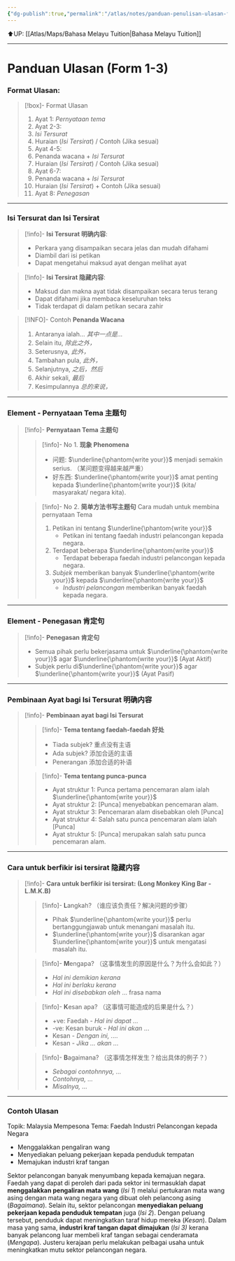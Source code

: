 ```yaml
---
{"dg-publish":true,"permalink":"/atlas/notes/panduan-penulisan-ulasan-form-1-3/"}
---
```


⬆️UP: [[Atlas/Maps/Bahasa Melayu Tuition\|Bahasa Melayu Tuition]]

---

# Panduan Ulasan (Form 1-3)
### Format Ulasan:
> [!box]- Format Ulasan
> 1. Ayat 1: *Pernyataan tema*  
> 2. Ayat 2-3: 
>	1. *Isi Tersurat* 
>	2. Huraian (*Isi Tersirat*) / Contoh (Jika sesuai)  
>3. Ayat 4-5: 
>	1. Penanda wacana + *Isi Tersurat*
>	2. Huraian (*Isi Tersirat*) / Contoh  (Jika sesuai)  
>4. Ayat 6-7: 
>	1. Penanda wacana + *Isi Tersurat*
>	2. Huraian (*Isi Tersirat*) + Contoh (Jika sesuai)  
> 5. Ayat 8: *Penegasan*

---
### Isi Tersurat dan Isi Tersirat
> [!info]- **Isi Tersurat 明确内容**: 
> - Perkara yang disampaikan secara jelas dan mudah difahami
> - Diambil dari isi petikan
> - Dapat mengetahui maksud ayat dengan melihat ayat

> [!info]- **Isi Tersirat 隐藏内容**: 
> - Maksud dan makna ayat tidak disampaikan secara terus terang
> - Dapat difahami jika membaca keseluruhan teks
> - Tidak terdapat di dalam petikan secara zahir

>[!INFO]- Contoh **Penanda Wacana**
> 1. Antaranya ialah... *其中一点是...*
> 2. Selain itu,  *除此之外，*
> 3. Seterusnya,  *此外，*
> 4. Tambahan pula,  *此外，*
> 5. Selanjutnya,   *之后，然后*
> 6. Akhir sekali,   *最后*
> 7. Kesimpulannya *总的来说，*

---
### Element - Pernyataan Tema 主题句
> [!info]- **Pernyataan Tema 主题句**
> > [!info]- No 1. **现象 Phenomena**
> > - 问题:  $\underline{\phantom{write your}}$ menjadi semakin serius. （某问题变得越来越严重）
> > - 好东西: $\underline{\phantom{write your}}$ amat penting kepada $\underline{\phantom{write your}}$ (kita/ masyarakat/ negara kita). 
>
> > [!info]- No 2. **简单方法书写主题句** Cara mudah untuk membina pernyataan Tema
> > 1. Petikan ini tentang $\underline{\phantom{write your}}$ 
> > 	- Petikan ini tentang faedah industri pelancongan kepada negara.
> > 2. Terdapat beberapa $\underline{\phantom{write your}}$ 
> > 	- Terdapat beberapa faedah industri pelancongan kepada negara.
> > 3. *Subjek* memberikan banyak $\underline{\phantom{write your}}$  kepada $\underline{\phantom{write your}}$ 
> > 	- *Industri pelancongan* memberikan banyak faedah kepada negara. 

---
### Element - Penegasan 肯定句
> [!info]- **Penegasan 肯定句**
> - Semua pihak perlu bekerjasama untuk $\underline{\phantom{write your}}$  agar $\underline{\phantom{write your}}$  (Ayat Aktif)
> - Subjek perlu di$\underline{\phantom{write your}}$  agar $\underline{\phantom{write your}}$  (Ayat Pasif)

---
### Pembinaan Ayat bagi Isi Tersurat 明确内容
> [!info]- **Pembinaan ayat bagi Isi Tersurat**
> > [!info]- **Tema tentang faedah-faedah 好处**
> > - Tiada subjek? 重点没有主语
> > - Ada subjek? 添加合适的主语
> > - Penerangan 添加合适的补语
>
> > [!info]- **Tema tentang punca-punca**
> > - Ayat struktur 1: Punca pertama pencemaran alam ialah $\underline{\phantom{write your}}$ 
> > - Ayat struktur 2: [Punca] menyebabkan pencemaran alam.
> > - Ayat struktur 3: Pencemaran alam disebabkan oleh [Punca]
> > - Ayat struktur 4: Salah satu punca pencemaran alam ialah [Punca]
> > - Ayat struktur 5: [Punca] merupakan salah satu punca pencemaran alam.

---
### Cara untuk berfikir isi tersirat 隐藏内容
> [!info]- **Cara untuk berfikir isi tersirat:** **(Long Monkey King Bar - L.M.K.B)**
> > [!info]- **L**angkah? （谁应该负责任？解决问题的步骤）
> > - Pihak $\underline{\phantom{write your}}$ perlu bertanggungjawab untuk menangani masalah itu.
> > - $\underline{\phantom{write your}}$ disarankan agar $\underline{\phantom{write your}}$ untuk mengatasi masalah itu. 
> 
> > [!info]- **M**engapa?  （这事情发生的原因是什么？为什么会如此？）
> > - *Hal ini demikian kerana*
> > - *Hal ini berlaku kerana*
> > - *Hal ini disebabkan oleh* ... frasa nama
> 
> > [!info]- **K**esan apa? （这事情可能造成的后果是什么？）
> > - +ve: Faedah - *Hal ini dapat ...*
> > - -ve: Kesan buruk - *Hal ini akan* ...
> > - Kesan - *Dengan ini, ....*
> > - Kesan - *Jika ... akan ...*
> 
> > [!info]- **B**agaimana?  （这事情怎样发生？给出具体的例子？）
> > - *Sebagai contohnnya, ...*
> > - *Contohnya, ...*
> > - *Misalnya, ...*

---
### Contoh Ulasan
Topik: Malaysia Mempesona
Tema: Faedah Industri Pelancongan kepada Negara
- Menggalakkan pengaliran wang  
- Menyediakan peluang pekerjaan kepada penduduk tempatan  
- Memajukan industri kraf tangan  

Sektor pelancongan banyak menyumbang kepada kemajuan negara. Faedah yang dapat di peroleh dari pada sektor ini termasuklah dapat **menggalakkan pengaliran mata wang** (*Isi 1*) melalui pertukaran mata wang asing dengan mata wang negara yang dibuat oleh pelancong asing (*Bagaimana*). Selain itu, sektor pelancongan **menyediakan peluang pekerjaan kepada penduduk tempatan** juga (*Isi 2*). Dengan peluang tersebut, penduduk dapat meningkatkan taraf hidup mereka (*Kesan*). Dalam masa yang sama, **industri kraf tangan dapat dimajukan** (*Isi 3)* kerana banyak pelancong luar membeli kraf tangan sebagai cenderamata (*Mengapa*). Justeru kerajaan perlu melakukan pelbagai usaha untuk meningkatkan mutu sektor pelancongan negara.